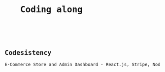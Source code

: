 <pre>
  <h1>
   Coding along 
  </h1>
  <h2>Codesistency</h2
  <a href="https://www.youtube.com/watch?v=sX57TLIPNx8&t=2787s">E-Commerce Store and Admin Dashboard - React.js, Stripe, Node.js, Redis</a>
</pre>
